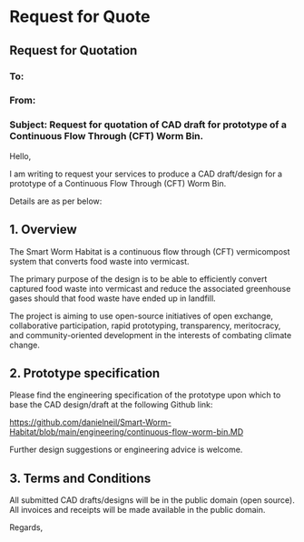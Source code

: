 
# Request for Quote

## Request for Quotation

### To:	     
### From:    
	
### Subject: Request for quotation of CAD draft for prototype of a Continuous Flow Through (CFT) Worm Bin.

Hello, 
	
I am writing to request your services to produce a CAD draft/design for a prototype of a Continuous Flow Through (CFT) Worm Bin.

Details are as per below:

## 1. Overview

The Smart Worm Habitat is a continuous flow through (CFT) vermicompost system that converts food waste into vermicast.

The primary purpose of the design is to be able to efficiently convert captured food waste into vermicast and reduce the associated greenhouse gases should that food waste have ended up in landfill.

The project is aiming to use open-source initiatives of open exchange, collaborative participation, rapid prototyping, transparency, meritocracy, and community-oriented development in the interests of combating  climate change. 

## 2.	Prototype specification

Please find the engineering specification of the prototype upon which to base the CAD design/draft at the following Github link: 
	
https://github.com/danielneil/Smart-Worm-Habitat/blob/main/engineering/continuous-flow-worm-bin.MD
	
Further design suggestions or engineering advice is welcome.
	
## 3.	Terms and Conditions
	
All submitted CAD drafts/designs will be in the public domain (open source).
All invoices and receipts will be made available in the public domain.

Regards,
<probably-daniel>
